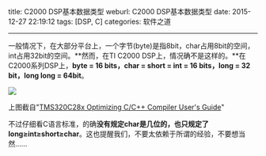 title: C2000 DSP基本数据类型
weburl: C2000 DSP基本数据类型
date: 2015-12-27 22:19:12
tags: [DSP, C]
categories: 软件之道

---

一般情况下，在大部分平台上，一个字节(byte)是指8bit，char占用8bit的空间，int占用32bit的空间。**然而，在TI C2000 DSP上，情况确不是这样的。**在C2000系列DSP上，**byte = 16 bits，char = short = int = 16 bits，long = 32 bit，long long = 64bit**。

<!--more-->

![](https://img.gaomf.cn/DSP20151227220552.png)

上图截自"[TMS320C28x Optimizing C/C++ Compiler User's Guide](http://www.ti.com/lit/spru514)"

不过仔细看C语言标准，的确**没有规定char是几位的，也只规定了long≥int≥short≥char**。这也提醒我们，不要太依赖于所谓的经验，不要想当然……
